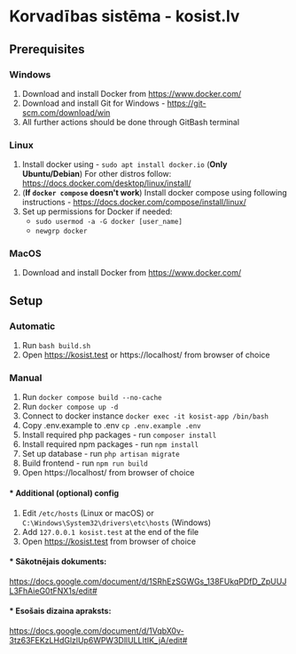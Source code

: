 # Korvadības sistēma - kosist.lv

## Prerequisites
### Windows
1. Download and install Docker from https://www.docker.com/
2. Download and install Git for Windows - https://git-scm.com/download/win
3. All further actions should be done through GitBash terminal

### Linux
1. Install docker using - `sudo apt install docker.io` (<b>Only Ubuntu/Debian</b>) For other distros follow: https://docs.docker.com/desktop/linux/install/
2. (<b>If `docker compose` doesn't work</b>) Install docker compose using following instructions - https://docs.docker.com/compose/install/linux/
3. Set up permissions for Docker if needed:
    - `sudo usermod -a -G docker [user_name]`
    - `newgrp docker`

### MacOS
1. Download and install Docker from https://www.docker.com/

## Setup
### Automatic
1. Run `bash build.sh`
2. Open https://kosist.test or https://localhost/ from browser of choice

### Manual
1. Run `docker compose build --no-cache`
2. Run `docker compose up -d`
3. Connect to docker instance `docker exec -it kosist-app /bin/bash`
4. Copy .env.example to .env `cp .env.example .env`
5. Install required php packages - run `composer install`
6. Install required npm packages - run `npm install`
7. Set up database - run `php artisan migrate`
8. Build frontend - run `npm run build`
9. Open https://localhost/ from browser of choice

#### * Additional (optional) config
1. Edit `/etc/hosts` (Linux or macOS) or `C:\Windows\System32\drivers\etc\hosts` (Windows)
2. Add `127.0.0.1 kosist.test` at the end of the file
3. Open https://kosist.test from browser of choice

#### * Sākotnējais dokuments:
https://docs.google.com/document/d/1SRhEzSGWGs_138FUkqPDfD_ZpUUJL3FhAieG0tFNX1s/edit#

#### * Esošais dizaina apraksts:
https://docs.google.com/document/d/1VqbX0v-3tz63FEKzLHdGlzlUp6WPW3DllULLItIK_jA/edit#
